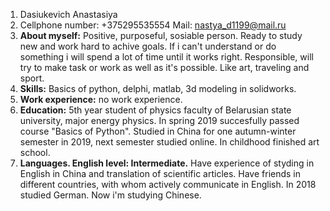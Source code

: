 1. Dasiukevich Anastasiya
2. Cellphone number: +375295535554 Mail: nastya_d1199@mail.ru
3. **About myself:** Positive, purposeful, sosiable person. Ready to study new and work hard to achive goals. If i can't understand or do something i will spend a lot of time until it works right. Responsible, will try to make task or work as well as it's possible. Like art, traveling and sport.  
4. **Skills:** Basics of python, delphi, matlab, 3d modeling in solidworks. 
5. **Work experience:** no work experience.
6. **Education:** 5th year student of physics faculty of Belarusian state university, major energy physics. In spring 2019 succesfully passed course "Basics of Python". Studied in China for one autumn-winter semester in 2019, next semester studied online. In childhood finished art school. 
7. **Languages. English level: Intermediate.** Have experience of styding in English in China and translation of scientific articles. Have friends in different countries, with whom actively communicate in English. In 2018 studied German. Now i'm studying Chinese.
